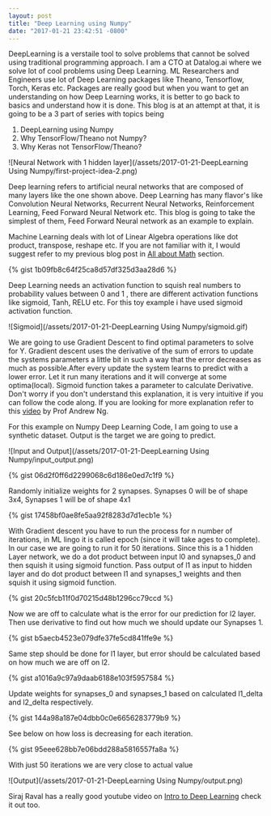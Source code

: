 ```yaml
---
layout: post
title: "Deep Learning using Numpy"
date: "2017-01-21 23:42:51 -0800"
---
```


DeepLearning is a verstaile tool to solve problems that cannot be solved using traditional programming approach. I am a CTO at Datalog.ai where we solve lot of cool problems using Deep Learning. ML Researchers and Engineers use lot of Deep Learning packages like Theano, Tensorflow, Torch, Keras etc. Packages are really good but when you want to get an understanding on how Deep Learning works, it is better to go back to basics and understand how it is done. This blog is at an attempt at that, it is going to be a 3 part of series with topics being

1. DeepLearning using Numpy
2. Why TensorFlow/Theano not Numpy?
3. Why Keras not TensorFlow/Theano?

![Neural Network with 1 hidden layer](/assets/2017-01-21-DeepLearning Using Numpy/first-project-idea-2.png)

Deep learning refers to artificial neural networks that are composed of many layers like the one shown above. Deep Learning has many flavor's like Convolution Neural Networks, Recurrent Neural Networks, Reinforcement Learning, Feed Forward Neural Network etc. This blog is going to take the simplest of them, Feed Forward Neural network as an example to explain.

Machine Learning deals with lot of Linear Algebra operations like dot product, transpose, reshape etc. If you are not familiar with it, I would suggest refer to my previous blog post in [All about Math](http://malaikannan.io//2017/01/17/how-to-learn-deep-learning/) section.

{% gist 1b09fb8c64f25ca8d57df325d3aa28d6 %}

Deep Learning needs an activation function to squish real numbers to probability values between 0 and 1 , there are different activation functions like sigmoid, Tanh, RELU etc. For this toy example i have used sigmoid activation function.

![Sigmoid](/assets/2017-01-21-DeepLearning Using Numpy/sigmoid.gif)

We are going to use Gradient Descent to find optimal parameters to solve for Y. Gradient descent uses the derivative of the sum of errors to update the systems parameters a little bit in such a way that the error decreases as much as possible.After every update the system learns to predict with a lower error. Let it run many iterations and it will converge at some optima(local). Sigmoid function takes a parameter to calculate Derivative. Don't worry if you don't understand this explanation, it is very intuitive if you can follow the code along. If you are looking for more explanation refer to this [video](https://www.youtube.com/watch?v=eikJboPQDT0) by Prof Andrew Ng.


For this example on Numpy Deep Learning Code, I am going to use a synthetic dataset. Output is the target we are going to predict.

![Input and Output](/assets/2017-01-21-DeepLearning Using Numpy/input_output.png)

{% gist 06d2f0ff6d2299068c6d186e0ed7c1f9 %}

Randomly initialize weights for 2 synapses. Synapses 0 will be of shape 3x4, Synapses 1 will be of shape 4x1

{% gist 17458bf0ae8fe5aa92f8283d7d1ecb1e %}

With Gradient descent you have to run the process for n number of iterations, in ML lingo it is called epoch (since it will take ages to complete). In our case we are going to run it for 50 iterations. Since this is a 1 hidden Layer network, we do a dot product between input l0 and synapses_0  and then squish it using sigmoid function. Pass output of l1 as input to hidden layer and do dot product between l1 and synapses_1 weights and then squish it using sigmoid function.

{% gist 20c5fcb11f0d70215d48b1296cc79ccd %}

Now we are off to calculate what is the error for our prediction for l2 layer. Then use derivative to find out how much we should update our Synapses 1.

{% gist b5aecb4523e079dfe37fe5cd841ffe9e %}

Same step should be done for l1 layer, but error should be calculated based on how much we are off on l2.

{% gist a1016a9c97a9daab6188e103f5957584 %}

Update weights for synapses_0 and synapses_1 based on calculated l1_delta and l2_delta respectively.

{% gist 144a98a187e04dbb0c0e6656283779b9 %}

See below on how loss is decreasing for each iteration.

{% gist 95eee628bb7e06bdd288a5816557fa8a %}

With just 50 iterations we are very close to actual value

![Output](/assets/2017-01-21-DeepLearning Using Numpy/output.png)

Siraj Raval has a really good youtube video on [Intro to Deep Learning](https://www.youtube.com/watch?v=h3l4qz76JhQ) check it out too.
